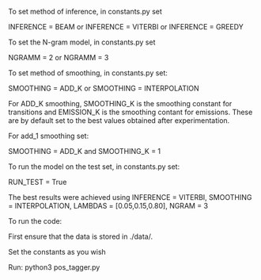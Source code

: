 To set method of inference, in constants.py set 

INFERENCE = BEAM or INFERENCE = VITERBI or INFERENCE = GREEDY 

To set the N-gram model, in constants.py set

NGRAMM = 2 or NGRAMM = 3 

To set method of smoothing, in constants.py set: 

SMOOTHING = ADD_K or SMOOTHING = INTERPOLATION 

For ADD_K smoothing, SMOOTHING_K is the smoothing constant for transitions and EMISSION_K is the smoothing contant for emissions. These are by default set to the best values obtained after experimentation. 

For add_1 smoothing set:

SMOOTHING = ADD_K and SMOOTHING_K = 1


To run the model on the test set, in constants.py set:

RUN_TEST = True

The best results were achieved using INFERENCE = VITERBI, SMOOTHING = INTERPOLATION, LAMBDAS = [0.05,0.15,0.80], NGRAM = 3

To run the code:

First ensure that the data is stored in ./data/. 

Set the constants as you wish 

Run: python3 pos_tagger.py

